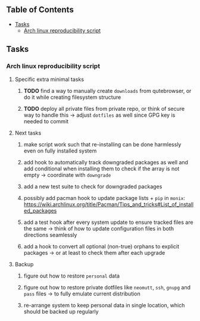 ## Table of Contents
-   [Tasks](#tasks)
    -   [Arch linux reproducibility
        script](#arch-linux-reproducibility-script)

## Tasks

### Arch linux reproducibility script

1.  Specific extra minimal tasks

    1.  **TODO** find a way to manually create `downloads`
        from qutebrowser, or do it while creating filesystem structure

    2.  **TODO** deploy all private files from private repo,
        or think of secure way to handle this -\> adjust `dotfiles` as
        well since GPG key is needed to commit

2.  Next tasks

    1.  make script work such that re-installing can be done harmlessly
        even on fully installed system

    2.  add hook to automatically track downgraded packages as well and
        add conditional when installing them to check if the array is
        not empty -\> coordinate with `downgrade`

    3.  add a new test suite to check for downgraded packages

    4.  possibly add pacman hook to update package lists + `pip` in
        `monix`:
        <https://wiki.archlinux.org/title/Pacman/Tips_and_tricks#List_of_installed_packages>

    5.  add a test hook after every system update to ensure tracked
        files are the same -\> think of how to update configuration
        files in both directions seamlessly

    6.  add a hook to convert all optional (non-true) orphans to
        explicit packages -\> or at least to check them after each
        upgrade

3.  Backup

    1.  figure out how to restore `personal` data

    2.  figure out how to restore private dotfiles like `neomutt`,
        `ssh`, `gnupg` and `pass` files -\> to fully emulate current
        distribution

    3.  re-arrange system to keep personal data in single location,
        which should be backed up regularly
